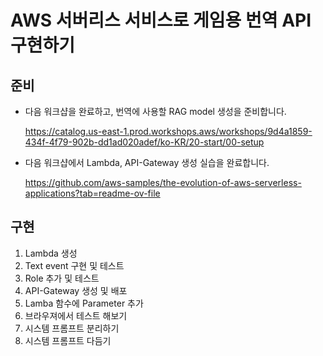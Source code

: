 # AWS 서버리스 서비스로 게임용 번역 API 구현하기
## 준비

* 다음 워크샵을 완료하고, 번역에 사용할 RAG model 생성을 준비합니다.

  https://catalog.us-east-1.prod.workshops.aws/workshops/9d4a1859-434f-4f79-902b-dd1ad020adef/ko-KR/20-start/00-setup

* 다음 워크샵에서 Lambda, API-Gateway 생성 실습을 완료합니다.

  https://github.com/aws-samples/the-evolution-of-aws-serverless-applications?tab=readme-ov-file

## 구현

1. Lambda 생성
2. Text event 구현 및 테스트
3. Role 추가 및 테스트
4. API-Gateway 생성 및 배포
5. Lamba 함수에 Parameter 추가
6. 브라우져에서 테스트 해보기
7. 시스템 프롬프트 분리하기
8. 시스템 프롬프트 다듬기

